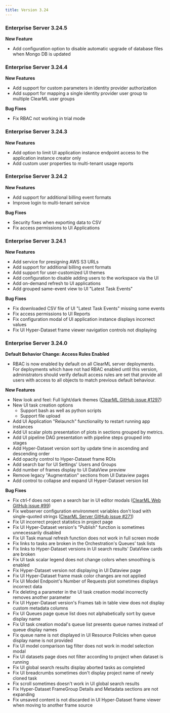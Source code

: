 ```yaml
---
title: Version 3.24
---
```


### Enterprise Server 3.24.5

**New Feature**
* Add configuration option to disable automatic upgrade of database files when Mongo DB is updated 

### Enterprise Server 3.24.4

**New Features**
* Add support for custom parameters in identity provider authorization
* Add support for mapping a single identity provider user group to multiple ClearML user groups

**Bug Fixes**
* Fix RBAC not working in trial mode

### Enterprise Server 3.24.3

**New Features**
* Add option to limit UI application instance endpoint access to the application instance creator only
* Add custom user properties to multi-tenant usage reports

### Enterprise Server 3.24.2

**New Features**
* Add support for additional billing event formats
* Improve login to multi-tenant service

**Bug Fixes**
* Security fixes when exporting data to CSV
* Fix access permissions to UI Applications

### Enterprise Server 3.24.1

**New Features**
* Add service for presigning AWS S3 URLs 
* Add support for additional billing event formats
* Add support for user-customized UI themes
* Add configuration to disable adding users to the workspace via the UI
* Add on-demand refresh to UI applications
* Add grouped same-event view to UI "Latest Task Events"

**Bug Fixes**
* Fix downloaded CSV file of UI "Latest Task Events" missing some events 
* Fix access permissions to UI Reports
* Fix configuration modal of UI application instance displays incorrect values
* Fix UI Hyper-Dataset frame viewer navigation controls not displaying 


### Enterprise Server 3.24.0

**Default Behavior Change: Access Rules Enabled**
* RBAC is now enabled by default on all ClearML server deployments.  
  For deployments which have not had RBAC enabled until this version, administrators should verify default access rules are set that provide all users with access to all objects to match previous default behaviour.


**New Features**
* New look and feel: Full light/dark themes  ([ClearML GitHub issue #1297](https://github.com/clearml/clearml/issues/1297))
* New UI task creation options
  * Support bash as well as python scripts
  * Support file upload
* Add UI Application "Relaunch" functionality to restart running app instances
* Add UI scalar plots presentation of plots in sections grouped by metrics.
* Add UI pipeline DAG presentation with pipeline steps grouped into stages
* Add Hyper-Dataset version sort by update time in ascending and descending order
* Add opacity control to Hyper-Dataset frame ROIs 
* Add search bar for UI Settings' Users and Groups
* Add number of frames display to UI DataView preview
* Remove legacy "Augmentation" sections from UI Dataview pages
* Add control to collapse and expand UI Hyper-Dataset version list

**Bug Fixes**
* Fix ctrl-f does not open a search bar in UI editor modals ([ClearML Web GitHub issue #99](https://github.com/clearml/clearml-web/issues/99))
* Fix webserver configuration environment variables don't load with single-quoted strings ([ClearML Server GitHub issue #271](https://github.com/clearml/clearml-server/issues/271))
* Fix UI incorrect project statistics in project page
* Fix UI Hyper-Dataset version's "Publish" function is sometimes unnecessarily disabled 
* Fix UI Task manual refresh function does not work in full screen mode
* Fix links to tasks are broken in the Orchestration's Queues’ task lists
* Fix links to Hyper-Dataset versions in UI search results' DataView cards are broken 
* Fix UI task scalar legend does not change colors when smoothing is enabled 
* Fix Hyper-Dataset version not displaying in UI Dataview page
* Fix UI Hyper-Dataset frame mask color changes are not applied 
* Fix UI Model Endpoint's Number of Requests plot sometimes displays incorrect data
* Fix deleting a parameter in the UI task creation modal incorrectly removes another parameter
* Fix UI Hyper-Dataset version's Frames tab in table view does not display custom metadata columns
* Fix UI Queues page queue list does not alphabetically sort by queue display name 
* Fix UI task creation modal's queue list presents queue names instead of queue display names
* Fix queue name is not displayed in UI Resource Policies when queue display name is not provided
* Fix UI model comparison tag filter does not work in model selection modal
* Fix UI datasets page does not filter according to project when dataset is running 
* Fix UI global search results display aborted tasks as completed
* Fix UI breadcrumbs sometimes don't display project name of newly cloned task
* Fix scroll sometimes doesn't work in UI global search results 
* Fix Hyper-Dataset FrameGroup Details and Metadata sections are not expanding 
* Fix unsaved content is not discarded in UI Hyper-Dataset frame viewer when moving to another frame source

